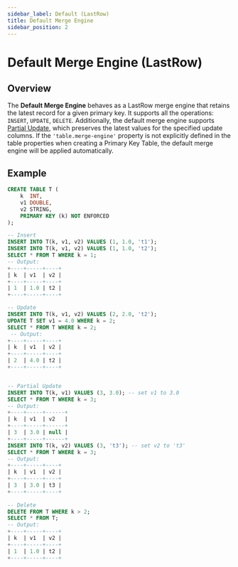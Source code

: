 ```yaml
---
sidebar_label: Default (LastRow)
title: Default Merge Engine
sidebar_position: 2
---
```


<!--
 Licensed to the Apache Software Foundation (ASF) under one
 or more contributor license agreements.  See the NOTICE file
 distributed with this work for additional information
 regarding copyright ownership.  The ASF licenses this file
 to you under the Apache License, Version 2.0 (the
 "License"); you may not use this file except in compliance
 with the License.  You may obtain a copy of the License at

      http://www.apache.org/licenses/LICENSE-2.0

 Unless required by applicable law or agreed to in writing, software
 distributed under the License is distributed on an "AS IS" BASIS,
 WITHOUT WARRANTIES OR CONDITIONS OF ANY KIND, either express or implied.
 See the License for the specific language governing permissions and
 limitations under the License.
-->

# Default Merge Engine (LastRow)

## Overview

The **Default Merge Engine** behaves as a LastRow merge engine that retains the latest record for a given primary key. It supports all the operations: `INSERT`, `UPDATE`, `DELETE`.
Additionally, the default merge engine supports [Partial Update](table-design/table-types/pk-table/index.md#partial-update), which preserves the latest values for the specified update columns.
If the `'table.merge-engine'` property is not explicitly defined in the table properties when creating a Primary Key Table, the default merge engine will be applied automatically.


## Example

```sql title="Flink SQL"
CREATE TABLE T (
    k  INT,
    v1 DOUBLE,
    v2 STRING,
    PRIMARY KEY (k) NOT ENFORCED
);

-- Insert
INSERT INTO T(k, v1, v2) VALUES (1, 1.0, 't1');
INSERT INTO T(k, v1, v2) VALUES (1, 1.0, 't2');
SELECT * FROM T WHERE k = 1;
-- Output:
+----+-----+----+
| k  | v1  | v2 |
+----+-----+----+
| 1  | 1.0 | t2 |
+----+-----+----+

-- Update
INSERT INTO T(k, v1, v2) VALUES (2, 2.0, 't2');
UPDATE T SET v1 = 4.0 WHERE k = 2;
SELECT * FROM T WHERE k = 2;
 -- Output:
+----+-----+----+
| k  | v1  | v2 |
+----+-----+----+
| 2  | 4.0 | t2 |
+----+-----+----+


-- Partial Update
INSERT INTO T(k, v1) VALUES (3, 3.0); -- set v1 to 3.0
SELECT * FROM T WHERE k = 3;
-- Output:
+----+-----+------+
| k  | v1  | v2   |
+----+-----+------+
| 3  | 3.0 | null |
+----+-----+------+
INSERT INTO T(k, v2) VALUES (3, 't3'); -- set v2 to 't3'
SELECT * FROM T WHERE k = 3;
-- Output:
+----+-----+----+
| k  | v1  | v2 |
+----+-----+----+
| 3  | 3.0 | t3 |
+----+-----+----+
 
-- Delete
DELETE FROM T WHERE k > 2;
SELECT * FROM T;
-- Output:
+----+-----+----+
| k  | v1  | v2 |
+----+-----+----+
| 1  | 1.0 | t2 |
+----+-----+----+
```